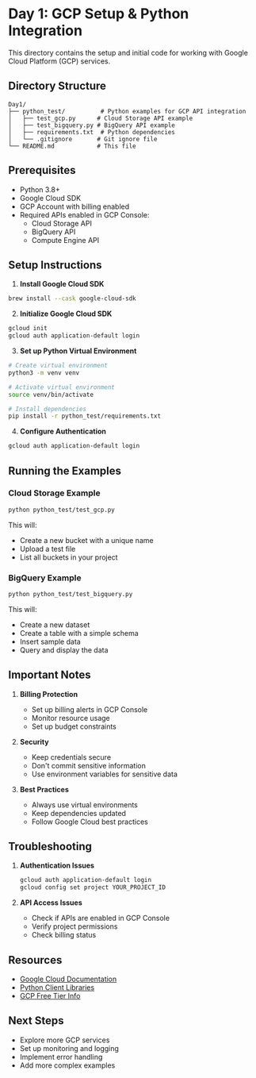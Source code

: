 # Day 1: GCP Setup & Python Integration

This directory contains the setup and initial code for working with Google Cloud Platform (GCP) services.

## Directory Structure

```
Day1/
├── python_test/          # Python examples for GCP API integration
│   ├── test_gcp.py      # Cloud Storage API example
│   ├── test_bigquery.py # BigQuery API example
│   ├── requirements.txt  # Python dependencies
│   └── .gitignore       # Git ignore file
└── README.md            # This file
```

## Prerequisites

- Python 3.8+
- Google Cloud SDK
- GCP Account with billing enabled
- Required APIs enabled in GCP Console:
  - Cloud Storage API
  - BigQuery API
  - Compute Engine API

## Setup Instructions

1. **Install Google Cloud SDK**
```bash
brew install --cask google-cloud-sdk
```

2. **Initialize Google Cloud SDK**
```bash
gcloud init
gcloud auth application-default login
```

3. **Set up Python Virtual Environment**
```bash
# Create virtual environment
python3 -m venv venv

# Activate virtual environment
source venv/bin/activate

# Install dependencies
pip install -r python_test/requirements.txt
```

4. **Configure Authentication**
```bash
gcloud auth application-default login
```

## Running the Examples

### Cloud Storage Example
```bash
python python_test/test_gcp.py
```
This will:
- Create a new bucket with a unique name
- Upload a test file
- List all buckets in your project

### BigQuery Example
```bash
python python_test/test_bigquery.py
```
This will:
- Create a new dataset
- Create a table with a simple schema
- Insert sample data
- Query and display the data

## Important Notes

1. **Billing Protection**
   - Set up billing alerts in GCP Console
   - Monitor resource usage
   - Set up budget constraints

2. **Security**
   - Keep credentials secure
   - Don't commit sensitive information
   - Use environment variables for sensitive data

3. **Best Practices**
   - Always use virtual environments
   - Keep dependencies updated
   - Follow Google Cloud best practices

## Troubleshooting

1. **Authentication Issues**
   ```bash
   gcloud auth application-default login
   gcloud config set project YOUR_PROJECT_ID
   ```

2. **API Access Issues**
   - Check if APIs are enabled in GCP Console
   - Verify project permissions
   - Check billing status

## Resources

- [Google Cloud Documentation](https://cloud.google.com/docs)
- [Python Client Libraries](https://cloud.google.com/python/docs/reference)
- [GCP Free Tier Info](https://cloud.google.com/free)

## Next Steps

- Explore more GCP services
- Set up monitoring and logging
- Implement error handling
- Add more complex examples